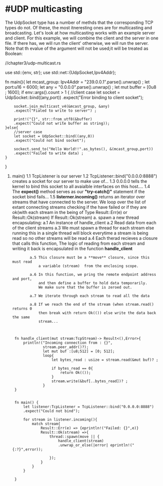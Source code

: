 #UDP multicasting
====================================================
The UdpSocket type has a number of methds that the
corresponding TCP types do not.  Of these, the most itneresting
ones are for multicasting and broadcasting.  Let's look
at how multicasting works with an example server and client.
For this example, we will combine the client and the server
in one file.  If there has, we will run the client'
otherwise, we will run the server.  Note that th evalue of the
argument will not be used;it will be treated
as Boolean:


//chapter3/udp-multicast.rs

use std::{env, str};
use std::net::{UdpSocket,Ipv4Addr};


fn main(){
    let mcast_group: Ipv4Addr = "239.0.0.1".parse().unwrap() ;
    let port:u16 = 6000;
    let any = "0.0.0.0".parse().unwrap() ;
    let mut buffer = [0u8 ; 1600];
    if env::args().count > 1 {
        //client case
        let socket = UdpSocket::bind((any,port))
        .expect("Error binding to client socket");
        
        socket.join_multicast_v4(&mcast_group, &any)
        .expect("Fialed to write to server") ;
        
        print!("{}", str::from_utf8(&buffer)
        .expect("Could not write buffer as string));
    }else{
        //server case
        let socket = UdpSocket::bind((any,0))
        .expect("Could not bind socket");
        
        sockect.send_to("Hello World!!".as_bytes(), &(mcast_group,port))
        .expect("Failed to write data) ;
    }
    
}









1. main()
    1.1 TcpListener is our server
    1.2 TcpListener::bind("0.0.0.0:8888") creates a socket 
        for our server to make use of...
    1.3 0.0.0.0 tells the kernel to bind this socket to
        all avaialble interfaces on this host....
    1.4 The **expect()** method serves as our **"try-catch()"** statement
        if the socket bind fails...
    1.5 **listerner.incoming()** returns an iterator over streams that have connected
        to the server.  We loop over the list of extant connecting streams checking
        if the have failed or if they are ok(with each stream in the being of Type
        Result::Err(e) or Result::Ok(stream)
        If Result::Ok(stream)
            a. spawn a new thread encapsulating:
               a.1 An instance of handle_client
               a.2 Read data from each of the client streams
               a.3 We must spawn a thread for each stream else running
                   this in a single thread will block everytime a stream is 
                   being read so no other streams will be read
               a.4 Each therad recieves a closure that calls this function,
                   The logic of reading from each stream and writing it back is
                   encapsulated in the function **handle_client**
                   
               a.5 This closure must be a **move** closure, since this must read
                   a variable (stream)  from the enclosing scope.
                   
               a.6 In this function, we pring the remote endpoint address and port,
                   and then define a buffer to hold data temporarily.  
                   We make sure that the buffer is zeroed out.
                   
               a.7 We iterate through each stream to read all the data
               
               a.8 If we reach the end of the stream (when stream.read() returns 0
                   then break with return Ok(()) else write the data back the same
                   stream...
                   


        fn handle_client(mut stream:TcpStream)-> Result<(),Error>{
            println!("Incoming connection from : {}",
                     stream.peer_addr()?);
                     let mut buf :[u8;512] = [0; 512];
                     loop{
                         let bytes_read : usize = stream.read(&mut buf)? ;

                         if bytes_read == 0{
                             return Ok(());
                         }
                         stream.write(&buf[..bytes_read])? ;
                     }
        }


        fn main() {
            let listener:TcpListener = TcpListener::bind("0.0.0.0:8888")
            .expect("Could not bind");

            for stream in listener.incoming(){
                match stream{
                    Result::Err(e) => {eprintln!("Failed: {}",e)}
                    Result::Ok(stream) =>{
                        thread::spawn(move || {
                            handle_client(stream)
                            .unwrap_or_else(|error| eprintln!("{:?}",error));

                        });
                    }
                }
            }

        }
        
        

